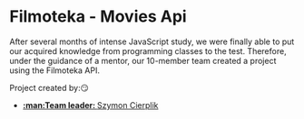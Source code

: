 # Filmoteka - Movies Api

After several months of intense JavaScript study, we were finally able to put our acquired knowledge from programming classes to the test. Therefore, under the guidance of a mentor, our 10-member team created a project using the Filmoteka API.

Project created by::smirk:
<ul> 
  <li> <a href="https://github.com/SzymonCierpik"> <strong>:man:Team leader: </strong>Szymon Cierplik</li>

</ul>
